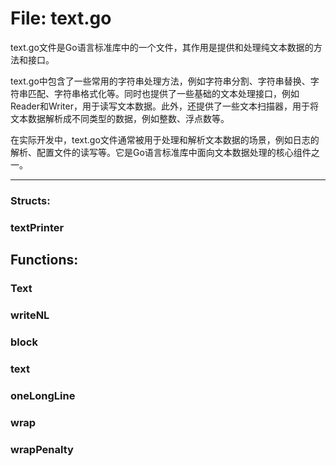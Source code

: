 # File: text.go

text.go文件是Go语言标准库中的一个文件，其作用是提供和处理纯文本数据的方法和接口。

text.go中包含了一些常用的字符串处理方法，例如字符串分割、字符串替换、字符串匹配、字符串格式化等。同时也提供了一些基础的文本处理接口，例如Reader和Writer，用于读写文本数据。此外，还提供了一些文本扫描器，用于将文本数据解析成不同类型的数据，例如整数、浮点数等。

在实际开发中，text.go文件通常被用于处理和解析文本数据的场景，例如日志的解析、配置文件的读写等。它是Go语言标准库中面向文本数据处理的核心组件之一。




---

### Structs:

### textPrinter





## Functions:

### Text





### writeNL





### block





### text





### oneLongLine





### wrap





### wrapPenalty






